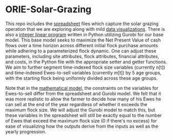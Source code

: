 # ORIE-Solar-Grazing

This repo includes the [spreadsheet](https://github.coecis.cornell.edu/rd532/ORIE-Solar-Grazing/blob/main/Solar%20Grazing%20v1.3.1.xlsx) files which capture the solar grazing operation that we are exploring along with mild [data visualizations](https://github.coecis.cornell.edu/rd532/ORIE-Solar-Grazing/blob/main/Data%20Tables%20-%20Solar%20Grazing.xlsx). There is also a [integer linear program](https://github.coecis.cornell.edu/rd532/ORIE-Solar-Grazing/blob/main/solargrazing1.ipynb) written in Python utilizing Gurobi for our base model. This base model seeks to maximize the Net Present Value of cash flows over a time horizon across different initial flock purchase amounts while adhering to a parameterized flock dynamic. One can adjust these parameters, including site attributes, flock attributes, financial attributes, and costs, in the Python file with the appropriate setter and getter functions. We aim to further segment time-indexed flock size variables (currently n[t]) and time-indexed Ewes-to-sell variables (currently m[t]) by 5 age groups, with the starting flock being uniformly divided across these age groups.

Note that in the [mathematical model](https://github.coecis.cornell.edu/rd532/ORIE-Solar-Grazing/blob/main/Solar_Grazing.pdf), the constraints on the variables for Ewes-to-sell differ from the spreadsheet and Gurobi model. We felt that it was more realistic to allow the farmer to decide how many of his Ewes he can sell at the end of the year regardless of whether it exceeds the maximum flock size. We will adjust the Gurobi model to match this, but these variables in the spreadsheet will still be exactly equal to the number of Ewes that exceed the maximum flock size (0 if there's no excess) for ease of visualizing how the outputs derive from the inputs as well as the yearly progression. 
